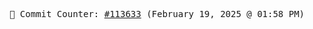 <p align="center">
    <samp>
        📮 Commit Counter: <a href="https://github.com/Javascript-void0/Javascript-void0/commits/main">#113633</a> (February 19, 2025 @ 01:58 PM)
    </samp>
</p>